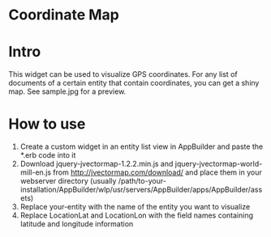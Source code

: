 # Coordinate Map #

# Intro #
This widget can be used to visualize GPS coordinates. For any list of documents of a certain entity that contain coordinates, you can get a shiny map.
See sample.jpg for a preview.

# How to use #
1) Create a custom widget in an entity list view in AppBuilder and paste the *.erb code into it
2) Download jquery-jvectormap-1.2.2.min.js and jquery-jvectormap-world-mill-en.js from http://jvectormap.com/download/ and place them in your webserver directory (usually /path/to-your-installation/AppBuilder/wlp/usr/servers/AppBuilder/apps/AppBuilder/assets)
3) Replace your-entity with the name of the entity you want to visualize
4) Replace LocationLat and LocationLon with the field names containing latitude and longitude information